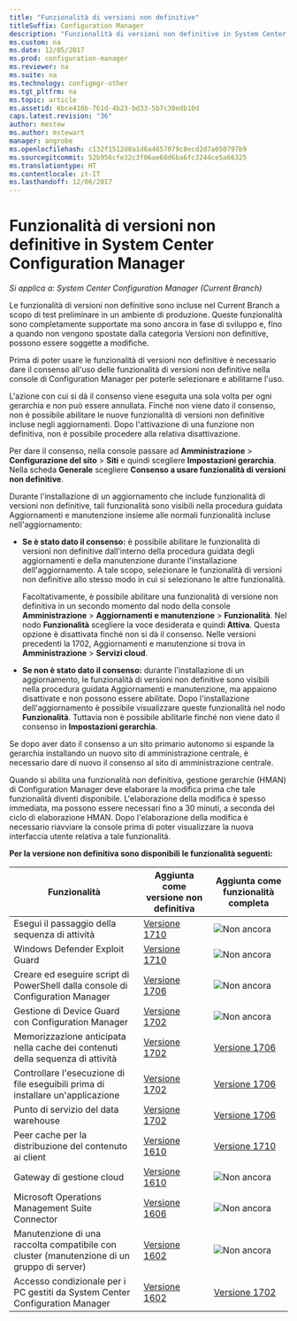 ```yaml
---
title: "Funzionalità di versioni non definitive"
titleSuffix: Configuration Manager
description: "Funzionalità di versioni non definitive in System Center Configuration Manager"
ms.custom: na
ms.date: 12/05/2017
ms.prod: configuration-manager
ms.reviewer: na
ms.suite: na
ms.technology: configmgr-other
ms.tgt_pltfrm: na
ms.topic: article
ms.assetid: 6bce416b-761d-4b23-bd33-5b7c30edb10d
caps.latest.revision: "36"
author: mestew
ms.author: mstewart
manager: angrobe
ms.openlocfilehash: c132f1512d8a1d6a4657079c8ecd2d7a050797b9
ms.sourcegitcommit: 52b956cfe32c3f06ae68d6ba6fc3244ce5a66325
ms.translationtype: HT
ms.contentlocale: it-IT
ms.lasthandoff: 12/06/2017
---
```

# <a name="pre-release-features-in-system-center-configuration-manager"></a>Funzionalità di versioni non definitive in System Center Configuration Manager
*Si applica a: System Center Configuration Manager (Current Branch)*

Le funzionalità di versioni non definitive sono incluse nel Current Branch a scopo di test preliminare in un ambiente di produzione. Queste funzionalità sono completamente supportate ma sono ancora in fase di sviluppo e, fino a quando non vengono spostate dalla categoria Versioni non definitive, possono essere soggette a modifiche.

 Prima di poter usare le funzionalità di versioni non definitive è necessario dare il consenso all'uso delle funzionalità di versioni non definitive nella console di Configuration Manager per poterle selezionare e abilitarne l'uso.  

L'azione con cui si dà il consenso viene eseguita una sola volta per ogni gerarchia e non può essere annullata. Finché non viene dato il consenso, non è possibile abilitare le nuove funzionalità di versioni non definitive incluse negli aggiornamenti. Dopo l'attivazione di una funzione non definitiva, non è possibile procedere alla relativa disattivazione.

Per dare il consenso, nella console passare ad **Amministrazione** > **Configurazione del sito** > **Siti** e quindi scegliere **Impostazioni gerarchia**. Nella scheda **Generale** scegliere **Consenso a usare funzionalità di versioni non definitive**.

Durante l'installazione di un aggiornamento che include funzionalità di versioni non definitive, tali funzionalità sono visibili nella procedura guidata Aggiornamenti e manutenzione insieme alle normali funzionalità incluse nell'aggiornamento:
  - **Se è stato dato il consenso:** è possibile abilitare le funzionalità di versioni non definitive dall'interno della procedura guidata degli aggiornamenti e della manutenzione durante l'installazione dell'aggiornamento. A tale scopo, selezionare le funzionalità di versioni non definitive allo stesso modo in cui si selezionano le altre funzionalità.     

    Facoltativamente, è possibile abilitare una funzionalità di versione non definitiva in un secondo momento dal nodo della console **Amministrazione** > **Aggiornamenti e manutenzione** > **Funzionalità**. Nel nodo **Funzionalità** scegliere la voce desiderata e quindi **Attiva**. Questa opzione è disattivata finché non si dà il consenso. Nelle versioni precedenti la 1702, Aggiornamenti e manutenzione si trova in **Amministrazione** > **Servizi cloud**.
  -   **Se non è stato dato il consenso:** durante l'installazione di un aggiornamento, le funzionalità di versioni non definitive sono visibili nella procedura guidata Aggiornamenti e manutenzione, ma appaiono disattivate e non possono essere abilitate. Dopo l'installazione dell'aggiornamento è possibile visualizzare queste funzionalità nel nodo **Funzionalità**. Tuttavia non è possibile abilitarle finché non viene dato il consenso in **Impostazioni gerarchia**.

Se dopo aver dato il consenso a un sito primario autonomo si espande la gerarchia installando un nuovo sito di amministrazione centrale, è necessario dare di nuovo il consenso al sito di amministrazione centrale.

 Quando si abilita una funzionalità non definitiva, gestione gerarchie (HMAN) di Configuration Manager deve elaborare la modifica prima che tale funzionalità diventi disponibile. L'elaborazione della modifica è spesso immediata, ma possono essere necessari fino a 30 minuti, a seconda del ciclo di elaborazione HMAN. Dopo l'elaborazione della modifica è necessario riavviare la console prima di poter visualizzare la nuova interfaccia utente relativa a tale funzionalità.

**Per la versione non definitiva sono disponibili le funzionalità seguenti:**

 |Funzionalità          |Aggiunta come versione non definitiva | Aggiunta come funzionalità completa|  
|------------------|---------------------|---------------------|
| Esegui il passaggio della sequenza di attività <!-- 1261338 --> |  [Versione 1710](/sccm/osd/understand/task-sequence-steps#child-task-sequence) |![Non ancora](media/83c5d168-8faf-4e8e-920b-528e3c43ffd4.gif)|
| Windows Defender Exploit Guard <!-- 1355468 --> |  [Versione 1710](/sccm/protect/deploy-use/create-deploy-exploit-guard-policy) |![Non ancora](media/83c5d168-8faf-4e8e-920b-528e3c43ffd4.gif)|
| Creare ed eseguire script di PowerShell dalla console di Configuration Manager <!-- 1236459 --> |  [Versione 1706](/sccm/apps/deploy-use/create-deploy-scripts)|![Non ancora](media/83c5d168-8faf-4e8e-920b-528e3c43ffd4.gif)|
| Gestione di Device Guard con Configuration Manager <!-- 1319346 --> |  [Versione 1702](/sccm/protect/deploy-use/use-device-guard-with-configuration-manager)|![Non ancora](media/83c5d168-8faf-4e8e-920b-528e3c43ffd4.gif)|
| Memorizzazione anticipata nella cache dei contenuti della sequenza di attività <!-- 1021244 --> |  [Versione 1702](/sccm/osd/deploy-use/create-a-task-sequence-to-upgrade-an-operating-system#configure-pre-cache-content) | [Versione 1706](/sccm/osd/deploy-use/create-a-task-sequence-to-upgrade-an-operating-system#configure-pre-cache-content)|
| Controllare l'esecuzione di file eseguibili prima di installare un'applicazione <!-- 1284624 --> |   [Versione 1702](/sccm/apps/deploy-use/deploy-applications#how-to-check-for-running-executable-files-before-installing-an-application) |[Versione 1706](/sccm/apps/deploy-use/deploy-applications#how-to-check-for-running-executable-files-before-installing-an-application)|
| Punto di servizio del data warehouse <!-- 1277922 --> |  [Versione 1702](/sccm/core/servers/manage/data-warehouse) |[Versione 1706](/sccm/core/servers/manage/data-warehouse)|
| Peer cache per la distribuzione del contenuto ai client <!-- 1101436 --> |  [Versione 1610](/sccm/core/plan-design/hierarchy/client-peer-cache) | [Versione 1710](/sccm/core/plan-design/hierarchy/client-peer-cache)|
| Gateway di gestione cloud <!-- 1101764 --> |  [Versione 1610](/sccm/core/clients/manage/plan-cloud-management-gateway) |![Non ancora](media/83c5d168-8faf-4e8e-920b-528e3c43ffd4.gif)|
| Microsoft Operations Management Suite Connector <!-- 1236739 --> | [Versione 1606](../../../core/clients/manage/sync-data-microsoft-operations-management-suite.md) |![Non ancora](media/83c5d168-8faf-4e8e-920b-528e3c43ffd4.gif)|
| Manutenzione di una raccolta compatibile con cluster (manutenzione di un gruppo di server) <!-- 1081776 --> | [Versione 1602](../../../core/get-started/capabilities-in-technical-preview-1605.md#BKMK_ServerGroups)|![Non ancora](media/83c5d168-8faf-4e8e-920b-528e3c43ffd4.gif)|
| Accesso condizionale per i PC gestiti da System Center Configuration Manager <!--  --> | [Versione 1602](../../../protect/deploy-use/manage-access-to-o365-services-for-pcs-managed-by-sccm.md)     | [Versione 1702](/sccm/mdm/deploy-use/manage-access-to-services)                     |
